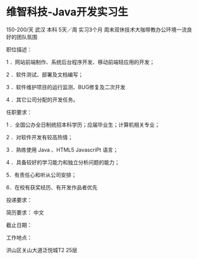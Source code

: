 # 维智科技-Java开发实习生

150-200/天 武汉 本科 5天／周 实习3个月
周末双休技术大咖带教办公环境一流良好的团队氛围

职位描述：

1 ．网站前端制作、系统后台程序开发、移动前端轻应用的开发；

2 ．软件测试、部署及文档编写；

3 ．软件维护项目的运行监测、BUG修复及二次开发

4 ．其它公司分配的开发任务。

任职要求：

1 ．全国公办全日制统招本科学历；应届毕业生；计算机相关专业；

2 ．对软件开发有较高热情；

3 ．熟练使用 Java 、HTML5 JavascriPt 语言；

4 ．具备较好的学习能力和独立分析问题的能力；

5．有责任心和听从公司安排；

6．在校有获奖经历、有开发作品者优先

投递要求：

简历要求： 中文

截止日期：

工作地点：

洪山区关山大道泛悦城T2 25层